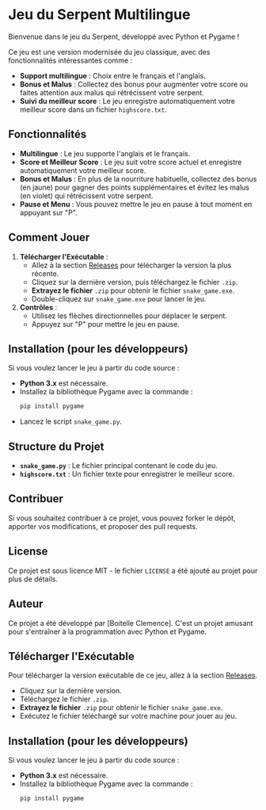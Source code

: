 # Jeu du Serpent Multilingue

Bienvenue dans le jeu du Serpent, développé avec Python et Pygame !

Ce jeu est une version modernisée du jeu classique, avec des fonctionnalités intéressantes comme :
- **Support multilingue** : Choix entre le français et l'anglais.
- **Bonus et Malus** : Collectez des bonus pour augmenter votre score ou faites attention aux malus qui rétrécissent votre serpent.
- **Suivi du meilleur score** : Le jeu enregistre automatiquement votre meilleur score dans un fichier `highscore.txt`.

## Fonctionnalités
- **Multilingue** : Le jeu supporte l'anglais et le français.
- **Score et Meilleur Score** : Le jeu suit votre score actuel et enregistre automatiquement votre meilleur score.
- **Bonus et Malus** : En plus de la nourriture habituelle, collectez des bonus (en jaune) pour gagner des points supplémentaires et évitez les malus (en violet) qui rétrécissent votre serpent.
- **Pause et Menu** : Vous pouvez mettre le jeu en pause à tout moment en appuyant sur "P".

## Comment Jouer
1. **Télécharger l'Exécutable** :
   - Allez à la section [Releases](https://github.com/clemence95/Snake_game/releases/tag/v1.0) pour télécharger la version la plus récente.
   - Cliquez sur la dernière version, puis téléchargez le fichier `.zip`.
   - **Extrayez le fichier** `.zip` pour obtenir le fichier `snake_game.exe`.
   - Double-cliquez sur `snake_game.exe` pour lancer le jeu.
2. **Contrôles** :
   - Utilisez les flèches directionnelles pour déplacer le serpent.
   - Appuyez sur "P" pour mettre le jeu en pause.

## Installation (pour les développeurs)
Si vous voulez lancer le jeu à partir du code source :
- **Python 3.x** est nécessaire.
- Installez la bibliothèque Pygame avec la commande :
  ```sh
  pip install pygame
  ```
- Lancez le script `snake_game.py`.

## Structure du Projet
- **`snake_game.py`** : Le fichier principal contenant le code du jeu.
- **`highscore.txt`** : Un fichier texte pour enregistrer le meilleur score.

## Contribuer
Si vous souhaitez contribuer à ce projet, vous pouvez forker le dépôt, apporter vos modifications, et proposer des pull requests.

## License
Ce projet est sous licence MIT - le fichier `LICENSE` a été ajouté au projet pour plus de détails.

## Auteur
Ce projet a été développé par [Boitelle Clemence]. C'est un projet amusant pour s'entraîner à la programmation avec Python et Pygame.

## Télécharger l'Exécutable
Pour télécharger la version exécutable de ce jeu, allez à la section [Releases](https://github.com/clemence95/Mes-Projets/releases).

- Cliquez sur la dernière version.
- Téléchargez le fichier `.zip`.
- **Extrayez le fichier** `.zip` pour obtenir le fichier `snake_game.exe`.
- Exécutez le fichier téléchargé sur votre machine pour jouer au jeu.

## Installation (pour les développeurs)
Si vous voulez lancer le jeu à partir du code source :
- **Python 3.x** est nécessaire.
- Installez la bibliothèque Pygame avec la commande :
  ```sh
  pip install pygame
